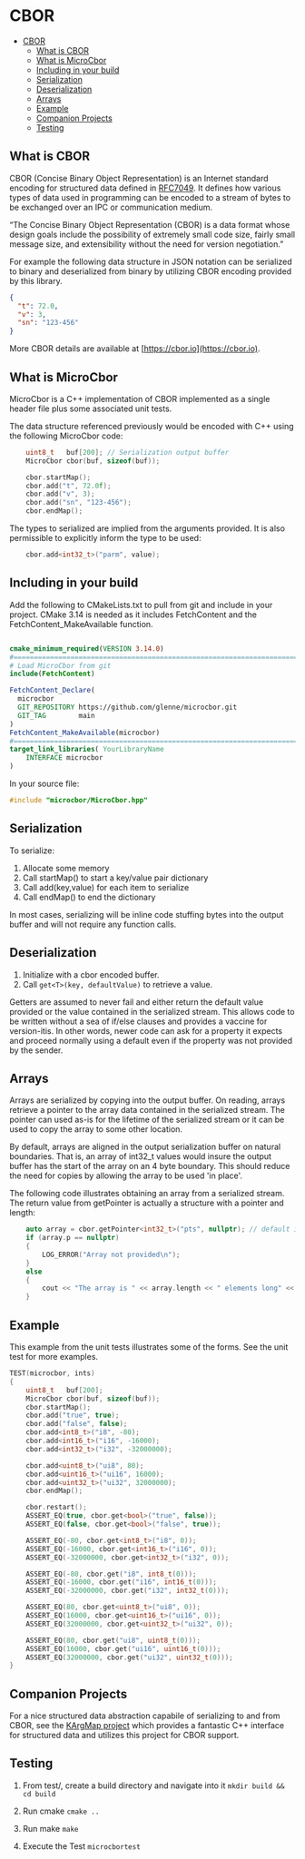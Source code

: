 # CBOR

- [CBOR](#cbor)
  - [What is CBOR](#what-is-cbor)
  - [What is MicroCbor](#what-is-microcbor)
  - [Including in your build](#including-in-your-build)
  - [Serialization](#serialization)
  - [Deserialization](#deserialization)
  - [Arrays](#arrays)
  - [Example](#example)
  - [Companion Projects](#companion-projects)
  - [Testing](#testing)

## What is CBOR

CBOR (Concise Binary Object Representation) is an Internet standard encoding for structured data defined in [RFC7049](https://tools.ietf.org/html/rfc7049). It defines how various types of data used in programming can be encoded to a stream of bytes to be exchanged over an IPC or communication medium.

“The Concise Binary Object Representation (CBOR) is a data format whose design goals include the possibility of extremely small code size, fairly small message size, and extensibility without the need for version negotiation.”

For example the following data structure in JSON notation can be serialized to binary and deserialized from binary by utilizing CBOR encoding provided by this library.

```json
{
  "t": 72.0,
  "v": 3,
  "sn": "123-456"
}
```

More CBOR details are available at [https://cbor.io](https://cbor.io).

## What is MicroCbor

MicroCbor is a C++ implementation of CBOR implemented as a single header file plus some associated unit tests.

The data structure referenced previously would be encoded with C++ using the following MicroCbor code:

```cpp
    uint8_t   buf[200]; // Serialization output buffer
    MicroCbor cbor(buf, sizeof(buf));

    cbor.startMap();
    cbor.add("t", 72.0f);
    cbor.add("v", 3);
    cbor.add("sn", "123-456");
    cbor.endMap();
```

The types to serialized are implied from the arguments provided. It is also permissible to explicitly inform the type to be used:

```cpp
    cbor.add<int32_t>("parm", value);
```

## Including in your build

Add the following to CMakeLists.txt to pull from git and include in your project.  CMake 3.14 is
needed as it includes FetchContent and the FetchContent_MakeAvailable function.

```cmake

cmake_minimum_required(VERSION 3.14.0)
#==============================================================================
# Load MicroCbor from git
include(FetchContent)

FetchContent_Declare(
  microcbor
  GIT_REPOSITORY https://github.com/glenne/microcbor.git
  GIT_TAG        main
)
FetchContent_MakeAvailable(microcbor)
#==============================================================================
target_link_libraries( YourLibraryName
    INTERFACE microcbor
)
```

In your source file:

```cpp
#include "microcbor/MicroCbor.hpp"
```

## Serialization

To serialize:

1. Allocate some memory
2. Call startMap() to start a key/value pair dictionary
3. Call add(key,value) for each item to serialize
4. Call endMap() to end the dictionary

In most cases, serializing will be inline code stuffing bytes into the output buffer and will not require any function calls.

## Deserialization

1. Initialize with a cbor encoded buffer.
2. Call `get<T>(key, defaultValue)` to retrieve a value.

Getters are assumed to never fail and either return the default value provided or the value contained in the serialized stream. This allows code to be written without a sea of if/else clauses and provides a vaccine for version-itis. In other words, newer code can ask for a property it expects and proceed normally using a default even if the property was not provided by the sender.

## Arrays

Arrays are serialized by copying into the output buffer. On reading, arrays retrieve a pointer to the array data contained in the serialized stream. The pointer can used as-is for the lifetime of the serialized stream or it can be used to copy the array to some other location.

By default, arrays are aligned in the output serialization buffer on natural boundaries. That is, an array of int32_t values would insure the output buffer has the start of the array on an 4 byte boundary. This should reduce the need for copies by allowing the array to be used 'in place'.

The following code illustrates obtaining an array from a serialized stream. The return value from getPointer is actually a structure with a pointer and length:

```cpp
    auto array = cbor.getPointer<int32_t>("pts", nullptr); // default is nullptr
    if (array.p == nullptr)
    {
        LOG_ERROR("Array not provided\n");
    }
    else
    {
        cout << "The array is " << array.length << " elements long" << std::endl;
    }
```

## Example

This example from the unit tests illustrates some of the forms. See the unit test for more examples.

```cpp
TEST(microcbor, ints)
{
    uint8_t   buf[200];
    MicroCbor cbor(buf, sizeof(buf));
    cbor.startMap();
    cbor.add("true", true);
    cbor.add("false", false);
    cbor.add<int8_t>("i8", -80);
    cbor.add<int16_t>("i16", -16000);
    cbor.add<int32_t>("i32", -32000000);

    cbor.add<uint8_t>("ui8", 80);
    cbor.add<uint16_t>("ui16", 16000);
    cbor.add<uint32_t>("ui32", 32000000);
    cbor.endMap();

    cbor.restart();
    ASSERT_EQ(true, cbor.get<bool>("true", false));
    ASSERT_EQ(false, cbor.get<bool>("false", true));

    ASSERT_EQ(-80, cbor.get<int8_t>("i8", 0));
    ASSERT_EQ(-16000, cbor.get<int16_t>("i16", 0));
    ASSERT_EQ(-32000000, cbor.get<int32_t>("i32", 0));

    ASSERT_EQ(-80, cbor.get("i8", int8_t(0)));
    ASSERT_EQ(-16000, cbor.get("i16", int16_t(0)));
    ASSERT_EQ(-32000000, cbor.get("i32", int32_t(0)));

    ASSERT_EQ(80, cbor.get<uint8_t>("ui8", 0));
    ASSERT_EQ(16000, cbor.get<uint16_t>("ui16", 0));
    ASSERT_EQ(32000000, cbor.get<uint32_t>("ui32", 0));

    ASSERT_EQ(80, cbor.get("ui8", uint8_t(0)));
    ASSERT_EQ(16000, cbor.get("ui16", uint16_t(0)));
    ASSERT_EQ(32000000, cbor.get("ui32", uint32_t(0)));
}
```

## Companion Projects

For a nice structured data abstraction capabile of serializing to and from CBOR, see the
[KArgMap project](https://github.com/glenne/kargmap)
which provides a fantastic C++ interface for structured data and utilizes this project for CBOR support.

## Testing

1. From test/, create a build directory and navigate into it `mkdir build && cd build`

2. Run cmake `cmake ..`

3. Run make `make`

4. Execute the Test `microcbortest`
